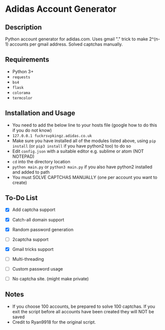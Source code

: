 # Adidas Account Generator

## Description
Python account generator for adidas.com. Uses gmail "." trick to make 2^(n-1) accounts per gmail address. Solved captchas manually. 

## Requirements
- Python 3+
- `requests`
- `bs4`
- `flask`
- `colorama`
- `termcolor`

## Installation and Usage
- You need to add the below line to your hosts file (google how to do this if you do not know)
- `127.0.0.1 fuckrsvpkingz.adidas.co.uk`
- Make sure you have installed all of the modules listed above, using `pip install` (or `pip3 install` if you have python2 too) to do so
- Edit `config.json` with a suitable editor e.g. sublime or atom (NOT NOTEPAD)
- `cd` into the directory location
- `python main.py` or `python3 main.py` if you also have python2 installed and added to path
- You must SOLVE CAPTCHAS MANUALLY (one per account you want to create)

## To-Do List
- [X] Add captcha support
- [X] Catch-all domain support
- [X] Random password generation
- [ ] 2captcha support
- [X] Gmail tricks support
- [ ] Multi-threading
- [ ] Custom password usage
- [ ] No captcha site. (might make private)


## Notes
- If you choose 100 accounts, be prepared to solve 100 captchas. If you exit the script before all accounts have been created they will NOT be saved
- Credit to Ryan9918 for the original script.
